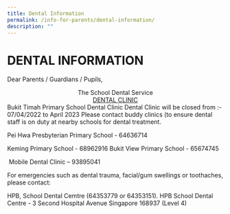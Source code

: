```yaml
---
title: Dental Information
permalink: /info-for-parents/dental-information/
description: ""
---
```

# DENTAL INFORMATION

Dear Parents / Guardians / Pupils,

<center>The School Dental Service</center>
<center><u>DENTAL CLINIC</u></center>
Bukit Timah Primary School Dental Clinic Dental Clinic will be closed from :- 07/04/2022 to April 2023 Please contact buddy clinics (to ensure dental staff is on duty at nearby schools for dental treatment. 

Pei Hwa Presbyterian Primary School - 64636714 

Keming Primary School - 68962916 Bukit View Primary School - 65674745

 Mobile Dental Clinic – 93895041 

For emergencies such as dental trauma, facial/gum swellings or toothaches, please contact: 

HPB, School Dental Cemtre (64353779 or 64353151). HPB School Dental Centre - 3 Second Hospital Avenue Singapore 168937 (Level 4)